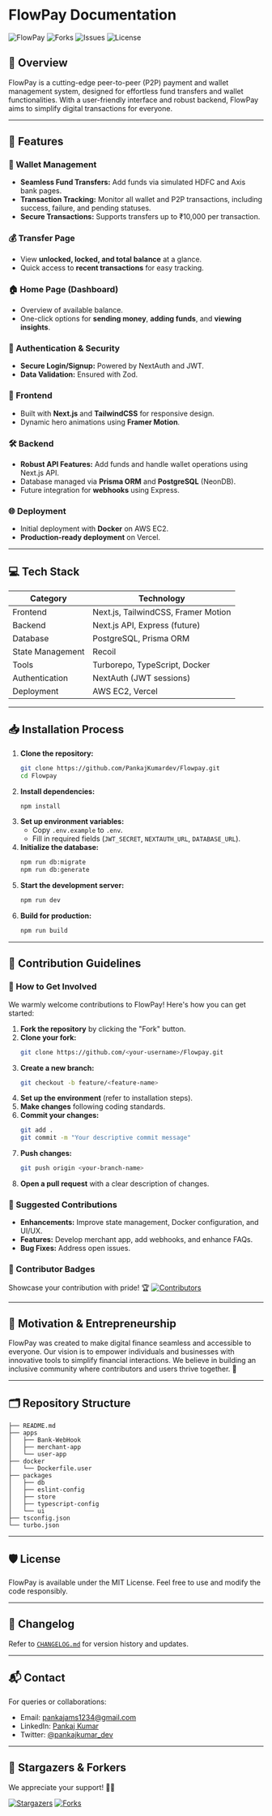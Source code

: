 # FlowPay Documentation

![FlowPay](https://img.shields.io/github/stars/PankajKumardev/Flowpay?style=social) ![Forks](https://img.shields.io/github/forks/PankajKumardev/Flowpay?style=social) ![Issues](https://img.shields.io/github/issues/PankajKumardev/Flowpay) ![License](https://img.shields.io/github/license/PankajKumardev/Flowpay)

## 🌟 Overview
FlowPay is a cutting-edge peer-to-peer (P2P) payment and wallet management system, designed for effortless fund transfers and wallet functionalities. With a user-friendly interface and robust backend, FlowPay aims to simplify digital transactions for everyone.

---

## 🚀 Features
### 🏦 Wallet Management
- **Seamless Fund Transfers:** Add funds via simulated HDFC and Axis bank pages.
- **Transaction Tracking:** Monitor all wallet and P2P transactions, including success, failure, and pending statuses.
- **Secure Transactions:** Supports transfers up to ₹10,000 per transaction.

### 💰 Transfer Page
- View **unlocked, locked, and total balance** at a glance.
- Quick access to **recent transactions** for easy tracking.

### 🏠 Home Page (Dashboard)
- Overview of available balance.
- One-click options for **sending money**, **adding funds**, and **viewing insights**.

### 🔐 Authentication & Security
- **Secure Login/Signup:** Powered by NextAuth and JWT.
- **Data Validation:** Ensured with Zod.

### 🎨 Frontend
- Built with **Next.js** and **TailwindCSS** for responsive design.
- Dynamic hero animations using **Framer Motion**.

### 🛠 Backend
- **Robust API Features:** Add funds and handle wallet operations using Next.js API.
- Database managed via **Prisma ORM** and **PostgreSQL** (NeonDB).
- Future integration for **webhooks** using Express.

### 🌐 Deployment
- Initial deployment with **Docker** on AWS EC2.
- **Production-ready deployment** on Vercel.

---

## 💻 Tech Stack
| **Category**        | **Technology**               |
|---------------------|------------------------------|
| Frontend            | Next.js, TailwindCSS, Framer Motion |
| Backend             | Next.js API, Express (future) |
| Database            | PostgreSQL, Prisma ORM        |
| State Management    | Recoil                       |
| Tools               | Turborepo, TypeScript, Docker |
| Authentication      | NextAuth (JWT sessions)      |
| Deployment          | AWS EC2, Vercel             |

---

## 📥 Installation Process
1. **Clone the repository:**
   ```bash
   git clone https://github.com/PankajKumardev/Flowpay.git
   cd Flowpay
   ```
2. **Install dependencies:**
   ```bash
   npm install
   ```
3. **Set up environment variables:**
   - Copy `.env.example` to `.env`.
   - Fill in required fields (`JWT_SECRET`, `NEXTAUTH_URL`, `DATABASE_URL`).
4. **Initialize the database:**
   ```bash
   npm run db:migrate
   npm run db:generate
   ```
5. **Start the development server:**
   ```bash
   npm run dev
   ```
6. **Build for production:**
   ```bash
   npm run build
   ```

---

## 🤝 Contribution Guidelines
### 🌱 How to Get Involved
We warmly welcome contributions to FlowPay! Here's how you can get started:

1. **Fork the repository** by clicking the "Fork" button.
2. **Clone your fork:**
   ```bash
   git clone https://github.com/<your-username>/Flowpay.git
   ```
3. **Create a new branch:**
   ```bash
   git checkout -b feature/<feature-name>
   ```
4. **Set up the environment** (refer to installation steps).
5. **Make changes** following coding standards.
6. **Commit your changes:**
   ```bash
   git add .
   git commit -m "Your descriptive commit message"
   ```
7. **Push changes:**
   ```bash
   git push origin <your-branch-name>
   ```
8. **Open a pull request** with a clear description of changes.

### 📌 Suggested Contributions
- **Enhancements:** Improve state management, Docker configuration, and UI/UX.
- **Features:** Develop merchant app, add webhooks, and enhance FAQs.
- **Bug Fixes:** Address open issues.

### 🏅 Contributor Badges
Showcase your contribution with pride! 🏆
[![Contributors](https://img.shields.io/github/contributors/PankajKumardev/Flowpay)](https://github.com/PankajKumardev/Flowpay/graphs/contributors)

---

## 🌟 Motivation & Entrepreneurship
FlowPay was created to make digital finance seamless and accessible to everyone. Our vision is to empower individuals and businesses with innovative tools to simplify financial interactions. We believe in building an inclusive community where contributors and users thrive together. 🚀

---

## 🗂 Repository Structure
```
├── README.md
├── apps
│   ├── Bank-WebHook
│   ├── merchant-app
│   └── user-app
├── docker
│   └── Dockerfile.user
├── packages
│   ├── db
│   ├── eslint-config
│   ├── store
│   ├── typescript-config
│   └── ui
├── tsconfig.json
└── turbo.json
```

---

## 🛡 License
FlowPay is available under the MIT License. Feel free to use and modify the code responsibly.

---

## 📖 Changelog
Refer to [`CHANGELOG.md`](https://github.com/PankajKumardev/Flowpay/blob/main/CHANGELOG.md) for version history and updates.

---

## 📬 Contact
For queries or collaborations:
- Email: [pankajams1234@gmail.com](mailto:pankajams1234@gmail.com)
- LinkedIn: [Pankaj Kumar](https://www.linkedin.com/in/pankajkumardev0/)
- Twitter: [@pankajkumar_dev](https://x.com/pankajkumar_dev)

---

## 🌟 Stargazers & Forkers
We appreciate your support! 🌟🍴

[![Stargazers](https://img.shields.io/github/stars/PankajKumardev/Flowpay)](https://github.com/PankajKumardev/Flowpay/stargazers) [![Forks](https://img.shields.io/github/forks/PankajKumardev/Flowpay)](https://github.com/PankajKumardev/Flowpay/network/members)


